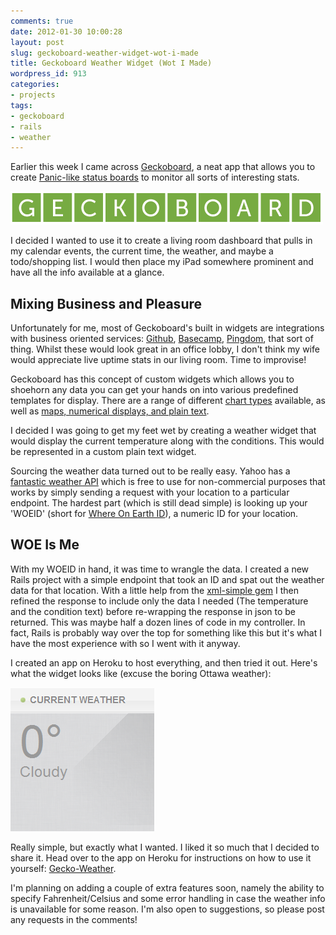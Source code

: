 ```yaml
---
comments: true
date: 2012-01-30 10:00:28
layout: post
slug: geckoboard-weather-widget-wot-i-made
title: Geckoboard Weather Widget (Wot I Made)
wordpress_id: 913
categories:
- projects
tags:
- geckoboard
- rails
- weather
---
```


Earlier this week I came across [Geckoboard](http://www.geckoboard.com/), a neat app that allows you to create [Panic-like status boards](http://www.panic.com/blog/2010/03/the-panic-status-board/) to monitor all sorts of interesting stats.


[![](/a/2012-01-30-geckoboard-weather-widget-wot-i-made/geckoboardLogo_500_53.png)](http://geckoboard.com)


I decided I wanted to use it to create a living room dashboard that pulls in my calendar events, the current time, the weather, and maybe a todo/shopping list. I would then place my iPad somewhere prominent and have all the info available at a glance.




## Mixing Business and Pleasure


Unfortunately for me, most of Geckoboard's built in widgets are integrations with business oriented services: [Github](http://github.com), [Basecamp](http://basecamphq.com/), [Pingdom](http://www.pingdom.com/), that sort of thing. Whilst these would look great in an office lobby, I don't think my wife would appreciate live uptime stats in our living room. Time to improvise!

Geckoboard has this concept of custom widgets which allows you to shoehorn any data you can get your hands on into various predefined templates for display. There are a range of different [chart types](http://support.geckoboard.com/entries/274940-custom-chart-widget-type-definitions) available, as well as [maps, numerical displays, and plain text](http://support.geckoboard.com/entries/231507-custom-widget-type-definitions).

I decided I was going to get my feet wet by creating a weather widget that would display the current temperature along with the conditions. This would be represented in a custom plain text widget.

Sourcing the weather data turned out to be really easy. Yahoo has a [fantastic weather API](http://developer.yahoo.com/weather/) which is free to use for non-commercial purposes that works by simply sending a request with your location to a particular endpoint. The hardest part (which is still dead simple) is looking up your 'WOEID' (short for [Where On Earth ID](http://developer.yahoo.com/geo/geoplanet/guide/concepts.html)), a numeric ID for your location.


## WOE Is Me


With my WOEID in hand, it was time to wrangle the data. I created a new Rails project with a simple endpoint that took an ID and spat out the weather data for that location. With a little help from the [xml-simple gem](http://xml-simple.rubyforge.org/) I then refined the response to include only the data I needed (The temperature and the condition text) before re-wrapping the response in json to be returned. This was maybe half a dozen lines of code in my controller. In fact, Rails is probably way over the top for something like this but it's what I have the most experience with so I went with it anyway.

I created an app on Heroku to host everything, and then tried it out. Here's what the widget looks like (excuse the boring Ottawa weather):

[![](/a/2012-01-30-geckoboard-weather-widget-wot-i-made/geckoboard_weather_widget1.png)](http://theflyingdeveloper.com/blog/wp-content/uploads/2012/01/geckoboard_weather_widget1.png)

Really simple, but exactly what I wanted. I liked it so much that I decided to share it. Head over to the app on Heroku for instructions on how to use it yourself: [Gecko-Weather](http://gecko-weather.heroku.com/).

I'm planning on adding a couple of extra features soon, namely the ability to specify Fahrenheit/Celsius and some error handling in case the weather info is unavailable for some reason. I'm also open to suggestions, so please post any requests in the comments!


